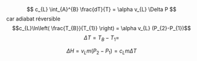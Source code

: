 $$ c_{L} \int_{A}^{B} \frac{dT}{T} = \alpha v_{L} \Delta P $$
car adiabat réversible
$$c_{L}\ln\left( \frac{T_{B}}{T_{1}} \right) = \alpha v_{L} (P_{2}-P_{1})$$
$$\Delta T = T_{B} - T_{1} =  $$

$$\Delta H = v_{L}m (P_{2}-P_{1})=c_{L}m \Delta T$$

